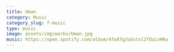 ```yaml
---
title: Uman
category: Music
category_slug: f-music
type: music
image: assets/img/works/Uman.jpg
music: https://open.spotify.com/album/4fo8fgJuGstxl2fOzLvHRa
---
```

